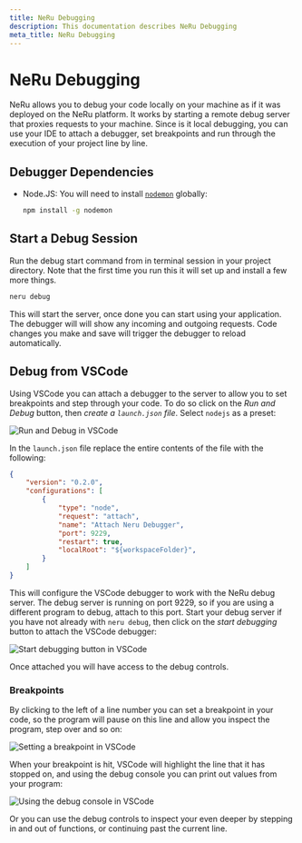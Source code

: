 ```yaml
---
title: NeRu Debugging
description: This documentation describes NeRu Debugging
meta_title: NeRu Debugging
---
```


# NeRu Debugging

NeRu allows you to debug your code locally on your machine as if it was deployed on the NeRu platform. It works by starting a remote debug server that proxies requests to your machine. Since is it local debugging, you can use your IDE to attach a debugger, set breakpoints and run through the execution of your project line by line. 

## Debugger Dependencies

* Node.JS: You will need to install [`nodemon`](https://www.npmjs.com/package/nodemon) globally:

    ```sh
    npm install -g nodemon
    ```

## Start a Debug Session

Run the debug start command from in terminal session in your project directory. Note that the first time you run this it will set up and install a few more things.

```sh
neru debug 
```

This will start the server, once done you can start using your application. The debugger will will show any incoming and outgoing requests. Code changes you make and save will trigger the debugger to reload automatically.

## Debug from VSCode

Using VSCode you can attach a debugger to the server to allow you to set breakpoints and step through your code. To do so click on the *Run and Debug* button, then *create a `launch.json` file*. Select `nodejs` as a preset: 

![Run and Debug in VSCode](/images/neru/neru-vscode-debug.png)

In the `launch.json` file replace the entire contents of the file with the following:

```json
{
    "version": "0.2.0",
    "configurations": [
        {
            "type": "node",
            "request": "attach",
            "name": "Attach Neru Debugger",
            "port": 9229,
            "restart": true,
            "localRoot": "${workspaceFolder}",
        }
    ]
}
```

This will configure the VSCode debugger to work with the NeRu debug server. The debug server is running on port 9229, so if you are using a different program to debug, attach to this port. Start your debug server if you have not already with `neru debug`, then click on the *start debugging* button to attach the VSCode debugger:

![Start debugging button in VSCode](/images/neru/neru-vscode-attach.png)

Once attached you will have access to the debug controls.

### Breakpoints

By clicking to the left of a line number you can set a breakpoint in your code, so the program will pause on this line and allow you inspect the program, step over and so on:

![Setting a breakpoint in VSCode](/images/neru/neru-vscode-breakpoint.png)

When your breakpoint is hit, VSCode will highlight the line that it has stopped on, and using the debug console you can print out values from your program: 

![Using the debug console in VSCode](/images/neru/neru-vscode-active-breakpoint.png)

Or you can use the debug controls to inspect your even deeper by stepping in and out of functions, or continuing past the current line.
